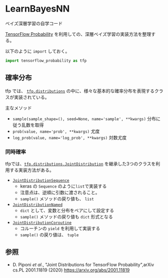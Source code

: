 # LearnBayesNN
ベイズ深層学習の自学コード

[TensorFlow Probability](https://www.tensorflow.org/probability) を利用しての、深層ベイズ学習の実装方法を整理する。

以下のように `import` しておく。
```python
import tensorflow_probability as tfp
```

## 確率分布
tfp では、 [`tfp.distributions`](https://www.tensorflow.org/probability/api_docs/python/tfp/distributions) の中に、様々な基本的な確率分布を表現するクラスが実装されている。

主なメソッド
- `sample(sample_shape=(), seed=None, name='sample', **kwargs)` 分布に従う乱数を取得
- `prob(value, name='prob', **kwargs)` 尤度
- `log_prob(value, name='log_prob', **kwargs)` 対数尤度

### 同時確率
tfpでは、[`tfp.distributions.JointDistribution`](https://www.tensorflow.org/probability/api_docs/python/tfp/distributions/JointDistribution) を継承した3つのクラスを利用する実装方法がある。

* [`JointDistributionSequence`](https://www.tensorflow.org/probability/api_docs/python/tfp/distributions/JointDistributionSequential)
  * keras の `Sequence` のように`list`で実装する
  * 注意点は、逆順に引数に渡されること。
  * `sample()` メソッドの戻り値も、 `list`
* [`JointDistributionNamed`](https://www.tensorflow.org/probability/api_docs/python/tfp/distributions/JointDistributionNamed)
  * `dict` として、変数と分布をペアにして設定する
  * `sample()` メソッドの戻り値も `dict` 形式となる
* [`JointDistributionCoroutine`](https://www.tensorflow.org/probability/api_docs/python/tfp/distributions/JointDistributionCoroutine)
  * コルーチンの `yield` を利用して実装する
  * `sample()` の戻り値は、 `tuple`


## 参照
* D. Piponi _et al_., "Joint Distributions for TensorFlow Probability",arXiv cs.PL 2001.11819 (2020) https://arxiv.org/abs/2001.11819
